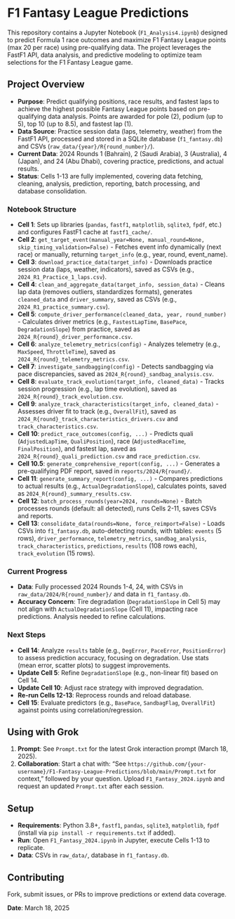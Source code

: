 # F1 Fantasy League Predictions

This repository contains a Jupyter Notebook (`F1_Analysis4.ipynb`) designed to predict Formula 1 race outcomes and maximize F1 Fantasy League points (max 20 per race) using pre-qualifying data. The project leverages the FastF1 API, data analysis, and predictive modeling to optimize team selections for the F1 Fantasy League game.

## Project Overview
- **Purpose**: Predict qualifying positions, race results, and fastest laps to achieve the highest possible Fantasy League points based on pre-qualifying data analysis. Points are awarded for pole (2), podium (up to 5), top 10 (up to 8.5), and fastest lap (1).
- **Data Source**: Practice session data (laps, telemetry, weather) from the FastF1 API, processed and stored in a SQLite database (`f1_fantasy.db`) and CSVs (`raw_data/{year}/R{round_number}/`).
- **Current Data**: 2024 Rounds 1 (Bahrain), 2 (Saudi Arabia), 3 (Australia), 4 (Japan), and 24 (Abu Dhabi), covering practice, predictions, and actual results.
- **Status**: Cells 1-13 are fully implemented, covering data fetching, cleaning, analysis, prediction, reporting, batch processing, and database consolidation.

### Notebook Structure
- **Cell 1**: Sets up libraries (`pandas`, `fastf1`, `matplotlib`, `sqlite3`, `fpdf`, etc.) and configures FastF1 cache at `fastf1_cache/`.
- **Cell 2**: `get_target_event(manual_year=None, manual_round=None, skip_timing_validation=False)` - Fetches event info dynamically (next race) or manually, returning `target_info` (e.g., year, round, event_name).
- **Cell 3**: `download_practice_data(target_info)` - Downloads practice session data (laps, weather, indicators), saved as CSVs (e.g., `2024_R1_Practice_1_laps.csv`).
- **Cell 4**: `clean_and_aggregate_data(target_info, session_data)` - Cleans lap data (removes outliers, standardizes formats), generates `cleaned_data` and `driver_summary`, saved as CSVs (e.g., `2024_R1_practice_summary.csv`).
- **Cell 5**: `compute_driver_performance(cleaned_data, year, round_number)` - Calculates driver metrics (e.g., `FastestLapTime`, `BasePace`, `DegradationSlope`) from practice, saved as `2024_R{round}_driver_performance.csv`.
- **Cell 6**: `analyze_telemetry_metrics(config)` - Analyzes telemetry (e.g., `MaxSpeed`, `ThrottleTime`), saved as `2024_R{round}_telemetry_metrics.csv`.
- **Cell 7**: `investigate_sandbagging(config)` - Detects sandbagging via pace discrepancies, saved as `2024_R{round}_sandbag_analysis.csv`.
- **Cell 8**: `evaluate_track_evolution(target_info, cleaned_data)` - Tracks session progression (e.g., lap time evolution), saved as `2024_R{round}_track_evolution.csv`.
- **Cell 9**: `analyze_track_characteristics(target_info, cleaned_data)` - Assesses driver fit to track (e.g., `OverallFit`), saved as `2024_R{round}_track_characteristics_drivers.csv` and `track_characteristics.csv`.
- **Cell 10**: `predict_race_outcomes(config, ...)` - Predicts quali (`AdjustedLapTime`, `QualiPosition`), race (`AdjustedRaceTime`, `FinalPosition`), and fastest lap, saved as `2024_R{round}_quali_prediction.csv` and `race_prediction.csv`.
- **Cell 10.5**: `generate_comprehensive_report(config, ...)` - Generates a pre-qualifying PDF report, saved in `reports/2024/R{round}/`.
- **Cell 11**: `generate_summary_report(config, ...)` - Compares predictions to actual results (e.g., `ActualDegradationSlope`), calculates points, saved as `2024_R{round}_summary_results.csv`.
- **Cell 12**: `batch_process_rounds(year=2024, rounds=None)` - Batch processes rounds (default: all detected), runs Cells 2-11, saves CSVs and reports.
- **Cell 13**: `consolidate_data(rounds=None, force_reimport=False)` - Loads CSVs into `f1_fantasy.db`, auto-detecting rounds, with tables: `events` (5 rows), `driver_performance`, `telemetry_metrics`, `sandbag_analysis`, `track_characteristics`, `predictions`, `results` (108 rows each), `track_evolution` (15 rows).

### Current Progress
- **Data**: Fully processed 2024 Rounds 1-4, 24, with CSVs in `raw_data/2024/R{round_number}/` and data in `f1_fantasy.db`.
- **Accuracy Concern**: Tire degradation (`DegradationSlope` in Cell 5) may not align with `ActualDegradationSlope` (Cell 11), impacting race predictions. Analysis needed to refine calculations.

### Next Steps
- **Cell 14**: Analyze `results` table (e.g., `DegError`, `PaceError`, `PositionError`) to assess prediction accuracy, focusing on degradation. Use stats (mean error, scatter plots) to suggest improvements.
- **Update Cell 5**: Refine `DegradationSlope` (e.g., non-linear fit) based on Cell 14.
- **Update Cell 10**: Adjust race strategy with improved degradation.
- **Re-run Cells 12-13**: Reprocess rounds and reload database.
- **Cell 15**: Evaluate predictors (e.g., `BasePace`, `SandbagFlag`, `OverallFit`) against points using correlation/regression.


## Using with Grok
1. **Prompt**: See `Prompt.txt` for the latest Grok interaction prompt (March 18, 2025).
2. **Collaboration**: Start a chat with: “See `https://github.com/{your-username}/F1-Fantasy-League-Predictions/blob/main/Prompt.txt` for context,” followed by your question. Upload `F1_Fantasy_2024.ipynb` and request an updated `Prompt.txt` after each session.

## Setup
- **Requirements**: Python 3.8+, `fastf1`, `pandas`, `sqlite3`, `matplotlib`, `fpdf` (install via `pip install -r requirements.txt` if added).
- **Run**: Open `F1_Fantasy_2024.ipynb` in Jupyter, execute Cells 1-13 to replicate.
- **Data**: CSVs in `raw_data/`, database in `f1_fantasy.db`.

## Contributing
Fork, submit issues, or PRs to improve predictions or extend data coverage.

**Date**: March 18, 2025
